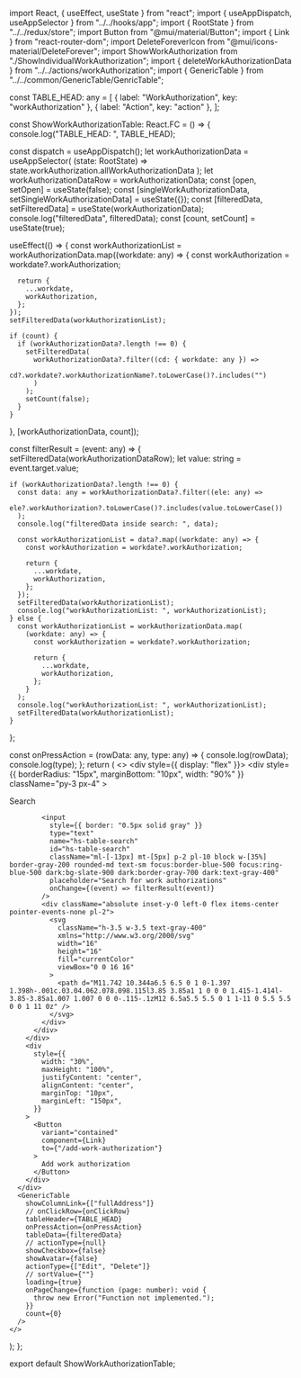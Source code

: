 import React, { useEffect, useState } from "react";
import { useAppDispatch, useAppSelector } from "../../hooks/app";
import { RootState } from "../../redux/store";
import Button from "@mui/material/Button";
import { Link } from "react-router-dom";
import DeleteForeverIcon from "@mui/icons-material/DeleteForever";
import ShowWorkAuthorization from "./ShowIndividualWorkAuthorization";
import { deleteWorkAuthorizationData } from "../../actions/workAuthorization";
import { GenericTable } from "../../common/GenericTable/GenricTable";

const TABLE_HEAD: any = [
  { label: "WorkAuthorization", key: "workAuthorization" },
  { label: "Action", key: "action" },
];

const ShowWorkAuthorizationTable: React.FC = () => {
  console.log("TABLE_HEAD: ", TABLE_HEAD);

  const dispatch = useAppDispatch();
  let workAuthorizationData = useAppSelector(
    (state: RootState) => state.workAuthorization.allWorkAuthorizationData
  );
  let workAuthorizationDataRow = workAuthorizationData;
  const [open, setOpen] = useState(false);
  const [singleWorkAuthorizationData, setSingleWorkAuthorizationData] =
    useState({});
  const [filteredData, setFilteredData] = useState(workAuthorizationData);
  console.log("filteredData", filteredData);
  const [count, setCount] = useState(true);

  useEffect(() => {
    const workAuthorizationList = workAuthorizationData.map((workdate: any) => {
      const workAuthorization = workdate?.workAuthorization;

      return {
        ...workdate,
        workAuthorization,
      };
    });
    setFilteredData(workAuthorizationList);

    if (count) {
      if (workAuthorizationData?.length !== 0) {
        setFilteredData(
          workAuthorizationData?.filter((cd: { workdate: any }) =>
            cd?.workdate?.workAuthorizationName?.toLowerCase()?.includes("")
          )
        );
        setCount(false);
      }
    }
  }, [workAuthorizationData, count]);

  const filterResult = (event: any) => {
    setFilteredData(workAuthorizationDataRow);
    let value: string = event.target.value;

    if (workAuthorizationData?.length !== 0) {
      const data: any = workAuthorizationData?.filter((ele: any) =>
        ele?.workAuthorization?.toLowerCase()?.includes(value.toLowerCase())
      );
      console.log("filteredData inside search: ", data);

      const workAuthorizationList = data?.map((workdate: any) => {
        const workAuthorization = workdate?.workAuthorization;

        return {
          ...workdate,
          workAuthorization,
        };
      });
      setFilteredData(workAuthorizationList);
      console.log("workAuthorizationList: ", workAuthorizationList);
    } else {
      const workAuthorizationList = workAuthorizationData.map(
        (workdate: any) => {
          const workAuthorization = workdate?.workAuthorization;

          return {
            ...workdate,
            workAuthorization,
          };
        }
      );
      console.log("workAuthorizationList: ", workAuthorizationList);
      setFilteredData(workAuthorizationList);
    }
  };

  const onPressAction = (rowData: any, type: any) => {
    console.log(rowData);
    console.log(type);
  };
  return (
    <>
      <div style={{ display: "flex" }}>
        <div
          style={{ borderRadius: "15px", marginBottom: "10px", width: "90%" }}
          className="py-3 px-4"
        >
          <div className="relative max-w">
            <label htmlFor="hs-table-search" className="sr-only">
              Search
            </label>

            <input
              style={{ border: "0.5px solid gray" }}
              type="text"
              name="hs-table-search"
              id="hs-table-search"
              className="ml-[-13px] mt-[5px] p-2 pl-10 block w-[35%] border-gray-200 rounded-md text-sm focus:border-blue-500 focus:ring-blue-500 dark:bg-slate-900 dark:border-gray-700 dark:text-gray-400"
              placeholder="Search for work authorizations"
              onChange={(event) => filterResult(event)}
            />
            <div className="absolute inset-y-0 left-0 flex items-center pointer-events-none pl-2">
              <svg
                className="h-3.5 w-3.5 text-gray-400"
                xmlns="http://www.w3.org/2000/svg"
                width="16"
                height="16"
                fill="currentColor"
                viewBox="0 0 16 16"
              >
                <path d="M11.742 10.344a6.5 6.5 0 1 0-1.397 1.398h-.001c.03.04.062.078.098.115l3.85 3.85a1 1 0 0 0 1.415-1.414l-3.85-3.85a1.007 1.007 0 0 0-.115-.1zM12 6.5a5.5 5.5 0 1 1-11 0 5.5 5.5 0 0 1 11 0z" />
              </svg>
            </div>
          </div>
        </div>
        <div
          style={{
            width: "30%",
            maxHeight: "100%",
            justifyContent: "center",
            alignContent: "center",
            marginTop: "10px",
            marginLeft: "150px",
          }}
        >
          <Button
            variant="contained"
            component={Link}
            to={"/add-work-authorization"}
          >
            Add work authorization
          </Button>
        </div>
      </div>
      <GenericTable
        showColumnLink={["fullAddress"]}
        // onClickRow={onClickRow}
        tableHeader={TABLE_HEAD}
        onPressAction={onPressAction}
        tableData={filteredData}
        // actionType={null}
        showCheckbox={false}
        showAvatar={false}
        actionType={["Edit", "Delete"]}
        // sortValue={""}
        loading={true}
        onPageChange={function (page: number): void {
          throw new Error("Function not implemented.");
        }}
        count={0}
      />
    </>
  );
};

export default ShowWorkAuthorizationTable;
